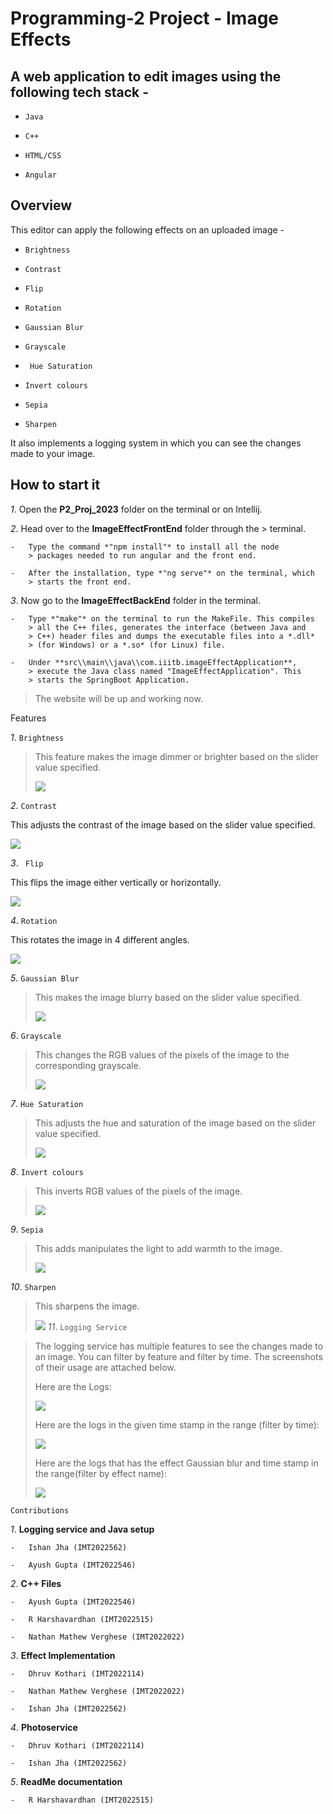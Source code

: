 # Programming-2 Project - Image Effects

## A web application to edit images using the following tech stack -

-   `Java`

-   `C++`

-   `HTML/CSS`

-  `Angular`

## Overview

This editor can apply the following effects on an uploaded image -

-   `Brightness`

-   `Contrast`

-   `Flip`

-   `Rotation`

-   `Gaussian Blur`

-   `Grayscale`

-  ` Hue Saturation`

-   `Invert colours`

-   `Sepia`

-   `Sharpen`



It also implements a logging system in which you can see the changes
made to your image.
##

## How to start it

*1*.  Open the **P2_Proj_2023** folder on the terminal or on Intellij.

*2*.  Head over to the **ImageEffectFrontEnd** folder through the
    > terminal.

    -   Type the command *"npm install"* to install all the node
        > packages needed to run angular and the front end.

    -   After the installation, type *"ng serve"* on the terminal, which
        > starts the front end.

*3*.  Now go to the **ImageEffectBackEnd** folder in the terminal.

    -   Type *"make"* on the terminal to run the MakeFile. This compiles
        > all the C++ files, generates the interface (between Java and
        > C++) header files and dumps the executable files into a *.dll*
        > (for Windows) or a *.so* (for Linux) file.

    -   Under **src\\main\\java\\com.iiitb.imageEffectApplication**,
        > execute the Java class named "ImageEffectApplication". This
        > starts the SpringBoot Application.

> The website will be up and working now.

Features

*1*.  `Brightness`

> This feature makes the image dimmer or brighter based on the slider
> value specified.
>
> ![](ReadmeImages/media/image12.png)

*2*.  `Contrast`

This adjusts the contrast of the image based on the slider value
specified.

![](ReadmeImages/media/image5.png)

*3*. ` Flip`

This flips the image either vertically or horizontally.

![](ReadmeImages/media/image1.png)

*4*.  `Rotation`

This rotates the image in 4 different angles.

![](ReadmeImages/media/image10.png)

*5*.  `Gaussian Blur`

> This makes the image blurry based on the slider value specified.
>
> ![](ReadmeImages/media/image11.png)

*6*.  `Grayscale`

> This changes the RGB values of the pixels of the image to the
> corresponding grayscale.
>
> ![](ReadmeImages/media/image6.png)

*7*.  `Hue Saturation`

> This adjusts the hue and saturation of the image based on the slider
> value specified.
>
> ![](ReadmeImages/media/image7.png)

*8*.  `Invert colours`

> This inverts RGB values of the pixels of the image.
>
> ![](ReadmeImages/media/image2.png)

*9*.  `Sepia`

> This adds manipulates the light to add warmth to the image.
>
> ![](ReadmeImages/media/image4.png)
>

*10*. `Sharpen`

> This sharpens the image.
>
> ![](ReadmeImages/media/image13.jpeg)
*11*. `Logging Service`

> The logging service has multiple features to see the changes made to
> an image. You can filter by feature and filter by time. The
> screenshots of their usage are attached below.
>
> Here are the Logs:
>
> ![](ReadmeImages/media/image3.png)
>
> Here are the logs in the given time stamp in the range (filter by
> time):
>
> ![](ReadmeImages/media/image9.png)
>
> Here are the logs that has the effect Gaussian blur and time stamp in
> the range(filter by effect name):
>
> ![](ReadmeImages/media/image8.png)

`Contributions`

*1*.  **Logging service and Java setup**

    -   Ishan Jha (IMT2022562)

    -   Ayush Gupta (IMT2022546)

*2*.  **C++ Files**

    -   Ayush Gupta (IMT2022546)

    -   R Harshavardhan (IMT2022515)

    -   Nathan Mathew Verghese (IMT2022022)

*3*.  **Effect Implementation**

    -   Dhruv Kothari (IMT2022114)

    -   Nathan Mathew Verghese (IMT2022022)

    -   Ishan Jha (IMT2022562)

*4*.  **Photoservice**

    -   Dhruv Kothari (IMT2022114)

    -   Ishan Jha (IMT2022562)

*5*.  **ReadMe documentation**

    -   R Harshavardhan (IMT2022515)
